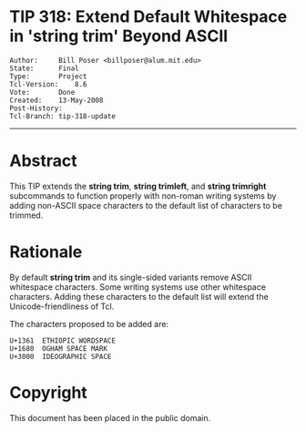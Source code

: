 # TIP 318: Extend Default Whitespace in 'string trim' Beyond ASCII
	Author:		Bill Poser <billposer@alum.mit.edu>
	State:		Final
	Type:		Project
	Tcl-Version:	8.6
	Vote:		Done
	Created:	13-May-2008
	Post-History:	
	Tcl-Branch:	tip-318-update
-----

# Abstract

This TIP extends the **string trim**, **string trimleft**, and **string
trimright** subcommands to function properly with non-roman writing systems
by adding non-ASCII space characters to the default list of characters to be
trimmed.

# Rationale

By default **string trim** and its single-sided variants remove ASCII
whitespace characters. Some writing systems use other whitespace characters.
Adding these characters to the default list will extend the
Unicode-friendliness of Tcl.

The characters proposed to be added are:

	U+1361  ETHIOPIC WORDSPACE       
	U+1680  OGHAM SPACE MARK
	U+3000  IDEOGRAPHIC SPACE

# Copyright

This document has been placed in the public domain.


